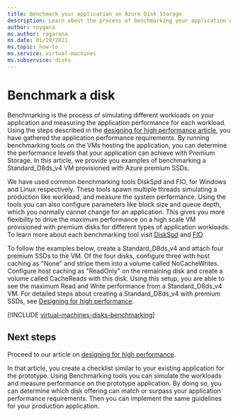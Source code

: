 ```yaml
---
title: Benchmark your application on Azure Disk Storage
description: Learn about the process of benchmarking your application on Azure.
author: roygara
ms.author: rogarana
ms.date: 01/29/2021
ms.topic: how-to
ms.service: virtual-machines
ms.subservice: disks
---
```

# Benchmark a disk

Benchmarking is the process of simulating different workloads on your application and measuring the application performance for each workload. Using the steps described in the [designing for high performance article](premium-storage-performance.md), you have gathered the application performance requirements. By running benchmarking tools on the VMs hosting the application, you can determine the performance levels that your application can achieve with Premium Storage. In this article, we provide you examples of benchmarking a Standard_D8ds_v4 VM provisioned with Azure premium SSDs.

We have used common benchmarking tools DiskSpd and FIO, for Windows and Linux respectively. These tools spawn multiple threads simulating a production like workload, and measure the system performance. Using the tools you can also configure parameters like block size and queue depth, which you normally cannot change for an application. This gives you more flexibility to drive the maximum performance on a high scale VM provisioned with premium disks for different types of application workloads. To learn more about each benchmarking tool visit [DiskSpd](https://github.com/Microsoft/diskspd/wiki/) and [FIO](http://freecode.com/projects/fio).

To follow the examples below, create a Standard_D8ds_v4 and attach four premium SSDs to the VM. Of the four disks, configure three with host caching as "None" and stripe them into a volume called NoCacheWrites. Configure host caching as "ReadOnly" on the remaining disk and create a volume called CacheReads with this disk. Using this setup, you are able to see the maximum Read and Write performance from a Standard_D8ds_v4 VM. For detailed steps about creating a Standard_D8ds_v4 with premium SSDs, see [Designing for high performance](premium-storage-performance.md).

[!INCLUDE [virtual-machines-disks-benchmarking](../../includes/virtual-machines-managed-disks-benchmarking.md)]

## Next steps

Proceed to our article on [designing for high performance](premium-storage-performance.md).

In that article, you create a checklist similar to your existing application for the prototype. Using Benchmarking tools you can simulate the workloads and measure performance on the prototype application. By doing so, you can determine which disk offering can match or surpass your application performance requirements. Then you can implement the same guidelines for your production application.

